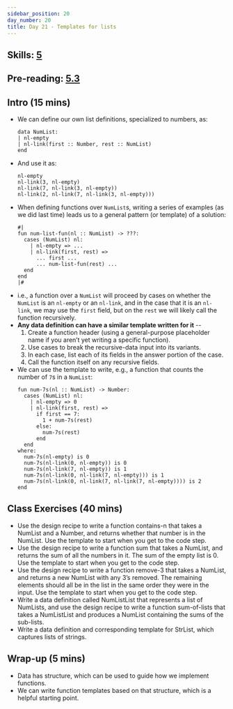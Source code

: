 ```yaml
---
sidebar_position: 20
day_number: 20
title: Day 21 - Templates for lists
---
```


## Skills: [5](/skills/#(5))

## Pre-reading: [5.3]({{DCIC_DOMAIN}}/recursive-data.html)

## Intro (15 mins)
- We can define our own list definitions, specialized to numbers, as:
  ```pyret
  data NumList:
  | nl-empty
  | nl-link(first :: Number, rest :: NumList)
  end
  ```
- And use it as:
  ```pyret
  nl-empty
  nl-link(3, nl-empty)
  nl-link(7, nl-link(3, nl-empty))
  nl-link(2, nl-link(7, nl-link(3, nl-empty)))
  ```
- When defining functions over `NumList`s, writing a series of examples (as we
  did last time) leads us to a general pattern (or template) of a solution:
  ```pyret
  #|
  fun num-list-fun(nl :: NumList) -> ???:
    cases (NumList) nl:
      | nl-empty => ...
      | nl-link(first, rest) =>
        ... first ...
        ... num-list-fun(rest) ...
    end
  end
  |#
  ```
- i.e., a function over a `NumList` will proceed by cases on whether the
  `NumList` is an `nl-empty` or an `nl-link`, and in the case that it is an
  `nl-link`, we may use the `first` field, but on the `rest` we will likely call
  the function recursively.
- **Any data definition can have a similar template written for it** -- 
  1. Create a function header (using a general-purpose placeholder name if you aren’t yet writing a specific function).
  2. Use cases to break the recursive-data input into its variants.
  3. In each case, list each of its fields in the answer portion of the case.
  4. Call the function itself on any recursive fields.
- We can use the template to write, e.g., a function that counts the number of `7`s in a `NumList`:
  ```pyret
  fun num-7s(nl :: NumList) -> Number:
    cases (NumList) nl:
      | nl-empty => 0
      | nl-link(first, rest) =>
        if first == 7:
          1 + num-7s(rest)
        else:
          num-7s(rest)
        end
    end
  where:
    num-7s(nl-empty) is 0
    num-7s(nl-link(0, nl-empty)) is 0
    num-7s(nl-link(7, nl-empty)) is 1
    num-7s(nl-link(0, nl-link(7, nl-empty))) is 1
    num-7s(nl-link(0, nl-link(7, nl-link(7, nl-empty)))) is 2
  end
  ```

## Class Exercises (40 mins)
- Use the design recipe to write a function contains-n that takes a NumList and
  a Number, and returns whether that number is in the NumList. Use the template to start when you get to the code step.
- Use the design recipe to write a function sum that takes a NumList, and
  returns the sum of all the numbers in it. The sum of the empty list is 0. Use the template to start when you get to the code step.
- Use the design recipe to write a function remove-3 that takes a NumList, and
  returns a new NumList with any 3’s removed. The remaining elements should all
  be in the list in the same order they were in the input. Use the template to start when you get to the code step.
- Write a data definition called NumListList that represents a list of NumLists,
  and use the design recipe to write a function sum-of-lists that takes a 
  NumListList and produces a NumList containing the sums of the sub-lists. 
- Write a data definition and corresponding template for StrList, which captures
  lists of strings.

## Wrap-up (5 mins)
- Data has structure, which can be used to guide how we implement functions.
- We can write function templates based on that structure, which is a helpful
  starting point.
